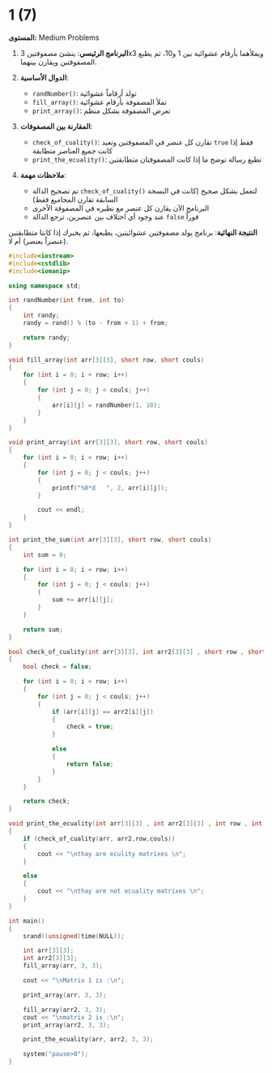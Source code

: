 # 1 (7)

**المستوى:** Medium Problems

1. **البرنامج الرئيسي**: ينشئ مصفوفتين 3x3 ويملأهما بأرقام عشوائية بين 1 و10، ثم يطبع المصفوفتين ويقارن بينهما.

2. **الدوال الأساسية**:
   - `randNumber()`: تولد أرقاماً عشوائية
   - `fill_array()`: تملأ المصفوفة بأرقام عشوائية
   - `print_array()`: تعرض المصفوفة بشكل منظم

3. **المقارنة بين المصفوفات**:
   - `check_of_cuality()`: تقارن كل عنصر في المصفوفتين وتعيد `true` فقط إذا كانت جميع العناصر متطابقة
   - `print_the_ecuality()`: تطبع رسالة توضح ما إذا كانت المصفوفتان متطابقتين

4. **ملاحظات مهمة**:
   - تم تصحيح الدالة `check_of_cuality()` لتعمل بشكل صحيح (كانت في النسخة السابقة تقارن المجاميع فقط)
   - البرنامج الآن يقارن كل عنصر مع نظيره في المصفوفة الأخرى
   - عند وجود أي اختلاف بين عنصرين، ترجع الدالة `false` فوراً

**النتيجة النهائية**: برنامج يولد مصفوفتين عشوائيتين، يطبعها، ثم يخبرك إذا كانتا متطابقتين (عنصراً بعنصر) أم لا.

```cpp
#include<iostream>
#include<cstdlib>
#include<iomanip>

using namespace std;

int randNumber(int from, int to)
{
	int randy;
	randy = rand() % (to - from + 1) + from;

	return randy;
}

void fill_array(int arr[3][3], short row, short couls)
{
	for (int i = 0; i < row; i++)
	{
		for (int j = 0; j < couls; j++)
		{
			arr[i][j] = randNumber(1, 10);
		}
	}
}

void print_array(int arr[3][3], short row, short couls)
{
	for (int i = 0; i < row; i++)
	{
		for (int j = 0; j < couls; j++)
		{
			printf("%0*d   ", 2, arr[i][j]);
		}

		cout << endl;
	}
}

int print_the_sum(int arr[3][3], short row, short couls)
{
	int sum = 0;

	for (int i = 0; i < row; i++)
	{
		for (int j = 0; j < couls; j++)
		{
			sum += arr[i][j];
		}
	}

	return sum;
}

bool check_of_cuality(int arr[3][3], int arr2[3][3] , short row , short couls)
{
	bool check = false;

	for (int i = 0; i < row; i++)
	{
		for (int j = 0; j < couls; j++)
		{
			if (arr[i][j] == arr2[i][j])
			{
				check = true;
			}

			else
			{
				return false;
			}
		}
	}

	return check;
}

void print_the_ecuality(int arr[3][3] , int arr2[3][3] , int row , int couls)
{
	if (check_of_cuality(arr, arr2,row,couls))
	{
		cout << "\nthay are eculity matrixes \n";
	}

	else
	{
		cout << "\nthay are not ecuality matrixes \n";
	}
}

int main()
{
	srand((unsigned)time(NULL));

	int arr[3][3];
	int arr2[3][3];
	fill_array(arr, 3, 3);

	cout << "\nMatrix 1 is :\n";

	print_array(arr, 3, 3);

	fill_array(arr2, 3, 3);
	cout << "\nmatrix 2 is :\n";
	print_array(arr2, 3, 3);

	print_the_ecuality(arr, arr2, 3, 3);

	system("pause>0");
}
```